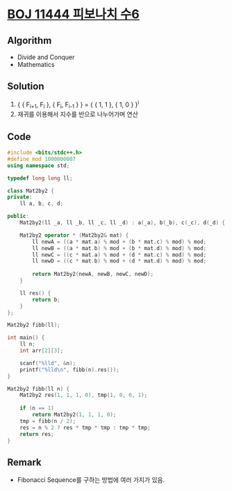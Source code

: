 [BOJ 11444 피보나치 수6](https://www.acmicpc.net/problem/11444)
=====
Algorithm
-----
* Divide and Conquer
* Mathematics

Solution
-----
1. { { F<sub>i+1</sub>, F<sub>i</sub> }, { F<sub>i</sub>, F<sub>i-1</sub> } } = { { 1, 1 }, { 1, 0 } }<sup>i</sup>
2. 재귀를 이용해서 지수를 반으로 나누어가며 연산

Code
-----

```cpp
#include <bits/stdc++.h>
#define mod 1000000007
using namespace std;

typedef long long ll;

class Mat2by2 {
private:
	ll a, b, c, d;

public:
	Mat2by2(ll _a, ll _b, ll _c, ll _d) : a(_a), b(_b), c(_c), d(_d) { }

	Mat2by2 operator * (Mat2by2& mat) {
		ll newA = ((a * mat.a) % mod + (b * mat.c) % mod) % mod;
		ll newB = ((a * mat.b) % mod + (b * mat.d) % mod) % mod;
		ll newC = ((c * mat.a) % mod + (d * mat.c) % mod) % mod;
		ll newD = ((c * mat.b) % mod + (d * mat.d) % mod) % mod;
		
		return Mat2by2(newA, newB, newC, newD);
	}

	ll res() {
		return b;
	}
};

Mat2by2 fibb(ll);

int main() {
	ll n;
	int arr[2][3];

	scanf("%lld", &n);
	printf("%lld\n", fibb(n).res());
}

Mat2by2 fibb(ll n) {
	Mat2by2 res(1, 1, 1, 0), tmp(1, 0, 0, 1);
	
	if (n == 1)
		return Mat2by2(1, 1, 1, 0);
	tmp = fibb(n / 2);
	res = n % 2 ? res * tmp * tmp : tmp * tmp;
	return res;
}
```

Remark
-----
* Fibonacci Sequence를 구하는 방법에 여러 가지가 있음.